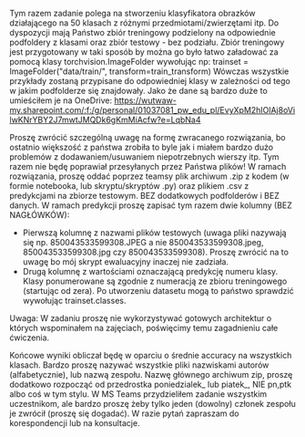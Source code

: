 Tym razem zadanie polega na stworzeniu klasyfikatora obrazków działającego na 50 klasach z różnymi przedmiotami/zwierzętami itp. Do dyspozycji mają Państwo zbiór treningowy podzielony na odpowiednie podfoldery z klasami oraz zbiór testowy - bez podziału. Zbiór treningowy jest przygotowany w taki sposób by można go było łatwo załadować za pomocą klasy torchvision.ImageFolder wywołując np:
trainset = ImageFolder("data/train/", transform=train_transform)
Wówczas wszystkie przykłady zostaną przypisane do odpowiedniej klasy w zależności od tego w jakim podfolderze się znajdowały.
Jako że dane są bardzo duże to umieściłem je na OneDrive:
https://wutwaw-my.sharepoint.com/:f:/g/personal/01037081_pw_edu_pl/EvyXpM2hIOlAj8oVilwKNrYBY2J7mwtJMQDk6gKmMiAcfw?e=LqbNa4

Proszę zwrócić szczególną uwagę na formę zwracanego rozwiązania, bo ostatnio większość z państwa zrobiła to byle jak i miałem bardzo dużo problemów z dodawaniem/usuwaniem niepotrzebnych wierszy itp. Tym razem nie będę poprawiał przesyłanych przez Państwa plików!
W ramach rozwiązania, proszę oddać poprzez teamsy plik archiwum .zip z kodem (w formie notebooka, lub skryptu/skryptów .py) oraz plikiem .csv z predykcjami na zbiorze testowym. BEZ dodatkowych podfolderów i BEZ danych. W ramach predykcji proszę zapisać tym razem dwie kolumny (BEZ NAGŁÓWKÓW):
- Pierwszą kolumnę z nazwami plików testowych (uwaga pliki nazywają się np. 850043533599308.JPEG a nie 850043533599308.jpeg, 850043533599308.jpg czy 850043533599308). Proszę zwrócić na to uwagę bo mój skrypt ewaluacyjny inaczej nie zadziała.
- Drugą kolumnę z wartościami oznaczającą predykcję numeru klasy. Klasy ponumerowane są zgodnie z numeracją ze zbioru treningowego (startując od zera). Po utworzeniu datasetu mogą to państwo sprawdzić wywołując trainset.classes.

Uwaga: W zadaniu proszę nie wykorzystywać gotowych architektur o których wspominałem na zajęciach, poświęcimy temu zagadnieniu całe ćwiczenia.

Końcowe wyniki obliczał będę w oparciu o średnie accuracy na wszystkich klasach.
Bardzo proszę nazywać wszystkie pliki nazwiskami autorów (alfabetycznie), lub nazwą zespołu. Nazwę głównego archiwum zip, proszę dodatkowo rozpocząć od przedrostka poniedzialek_ lub piatek_, NIE pn,ptk albo coś w tym stylu.
W MS Teams przydzieliłem zadanie wszystkim uczestnikom, ale bardzo proszę żeby tylko jeden (dowolny) członek zespołu je zwrócił (proszę się dogadać).
W razie pytań zapraszam do korespondencji lub na konsultacje.